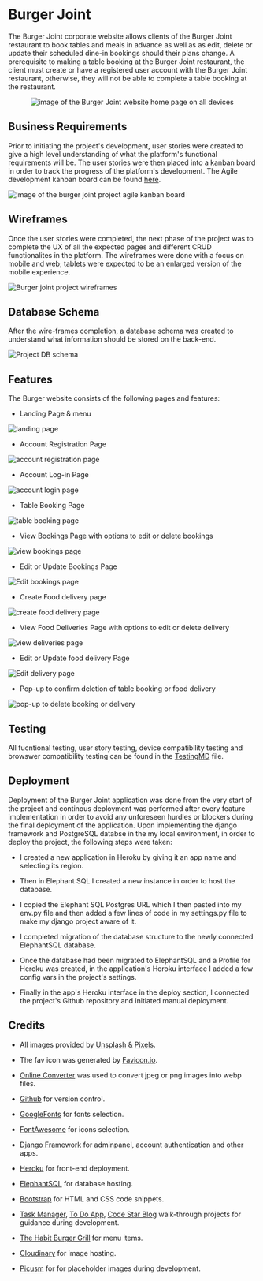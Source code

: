 # Burger Joint 
The Burger Joint corporate website allows clients of the Burger Joint restaurant to book tables and meals in advance as well as as edit, delete or update their scheduled dine-in bookings should their plans change.  A prerequisite to making a table booking at the Burger Joint restaurant, the client must create or have a registered user account with the Burger Joint restaurant, otherwise, they will not be able to complete a table booking at the restaurant.   
<p align="center">
<img src="https://res.cloudinary.com/dugcwv1mf/image/upload/v1698498511/Project%204/Screenshot_2023-10-28_at_2.07.02_PM_suhxrn.png" width="auto" height="auto" alt="image of the Burger Joint website home page on all devices"></p>

## Business Requirements
Prior to initiating the project's development, user stories were created to give a high level understanding of what the platform's functional requirements will be. The user stories were then placed into a kanban board in order to track the progress of the platform's development.  The Agile development kanban board can be found [here](https://github.com/users/Xalil404/projects/3/views/1).

<img src="https://res.cloudinary.com/dugcwv1mf/image/upload/v1698498639/Project%204/Screenshot_2023-10-28_at_2.10.19_PM_r5wtpl.png" width="auto" height="auto" alt="image of the burger joint project agile kanban board">

## Wireframes
Once the user stories were completed, the next phase of the project was to complete the UX of all the expected pages and different CRUD functionalites in the platform.  The wireframes were done with a focus on mobile and web; tablets were expected to be an enlarged version of the mobile experience. 

<img src="https://res.cloudinary.com/dugcwv1mf/image/upload/v1698500773/Project%204/Screenshot_2023-10-28_at_2.45.41_PM_smntxv.png" width="auto" height="auto" alt="Burger joint project wireframes"> 

## Database Schema
After the wire-frames completion, a database schema was created to understand what information should be stored on the back-end.

<img src="" width="auto" height="auto" alt="Project DB schema"> 

## Features 
The Burger website consists of the following pages and features:

* Landing Page & menu

<img src="" width="auto" height="auto" alt="landing page"> 

* Account Registration Page

<img src="" width="auto" height="auto" alt="account registration page"> 

* Account Log-in Page

<img src="" width="auto" height="auto" alt="account login page"> 

* Table Booking Page

<img src="" width="auto" height="auto" alt="table booking page"> 

* View Bookings Page with options to edit or delete bookings

<img src="" width="auto" height="auto" alt="view bookings page"> 

* Edit or Update Bookings Page

<img src="" width="auto" height="auto" alt="Edit bookings page"> 

* Create Food delivery page 

<img src="" width="auto" height="auto" alt="create food delivery page"> 

* View Food Deliveries Page with options to edit or delete delivery

<img src="" width="auto" height="auto" alt="view deliveries page"> 

* Edit or Update food delivery Page

<img src="" width="auto" height="auto" alt="Edit delivery page"> 

* Pop-up to confirm deletion of table booking or food delivery

<img src="" width="auto" height="auto" alt="pop-up to delete booking or delivery"> 

## Testing
All fucntional testing, user story testing, device compatibility testing and browswer compatibility testing can be found in the [TestingMD](https://github.com/Xalil404/burgerjoint/blob/main/TESTING.md) file.

## Deployment

Deployment of the Burger Joint application was done from the very start of the project and continous deployment was performed after every feature implementation in order to avoid any unforeseen hurdles or blockers during the final deployment of the application. Upon implementing the django framework and PostgreSQL databse in the my local environment, in order to deploy the project, the following steps were taken:

* I created a new application in Heroku by giving it an app name and selecting its region.

* Then in Elephant SQL I created a new instance in order to host the database. 

* I copied the Elephant SQL Postgres URL which I then pasted into my env.py file and then added a few lines of code in my settings.py file to make my django project aware of it.

* I completed migration of the database structure to the newly connected ElephantSQL database.

* Once the database had been migrated to ElephantSQL and a Profile for Heroku was created, in the application's Heroku interface I added a few config vars in the project's settings.

* Finally in the app's Heroku interface in the deploy section, I connected the project's Github repository and initiated manual deployment.

## Credits
* All images provided by [Unsplash](https://unsplash.com/) & [Pixels](https://www.pexels.com/).

* The fav icon was generated by [Favicon.io](https://favicon.io/).

* [Online Converter](https://www.online-convert.com/) was used to convert jpeg or png images into webp files.

* [Github](https://github.com/) for version control.

* [GoogleFonts](https://fonts.google.com/) for fonts selection.

* [FontAwesome](https://fontawesome.com/) for icons selection.

* [Django Framework](https://www.djangoproject.com/) for adminpanel, account authentication and other apps.

* [Heroku](https://www.heroku.com/) for front-end deployment.

* [ElephantSQL](https://www.elephantsql.com/) for database hosting. 

* [Bootstrap](https://getbootstrap.com/) for HTML and CSS code snippets.

* [Task Manager](https://zadachamanager-d3722b3cb1b7.herokuapp.com/), [To Do App](https://todoprilozheniya-b8e10f9f2dc1.herokuapp.com/), [Code Star Blog](https://helloblog-eb1bdbb756c3.herokuapp.com/) walk-through projects for guidance during development. 

* [The Habit Burger Grill](https://www.habitburger.com/) for menu items. 

* [Cloudinary](https://cloudinary.com/) for image hosting. 

* [Picusm](https://picsum.photos/) for for placeholder images during development. 

